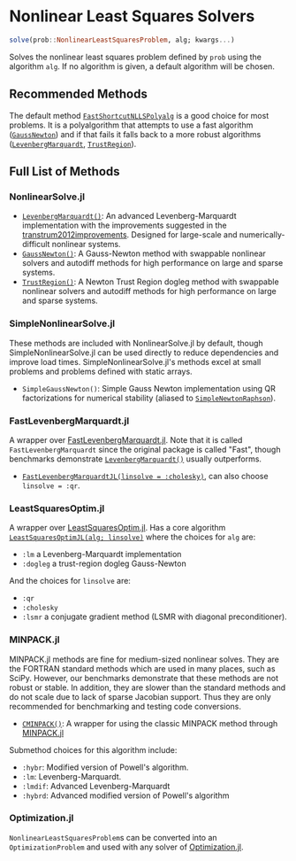 # Nonlinear Least Squares Solvers

```julia
solve(prob::NonlinearLeastSquaresProblem, alg; kwargs...)
```

Solves the nonlinear least squares problem defined by `prob` using the algorithm
`alg`. If no algorithm is given, a default algorithm will be chosen.

## Recommended Methods

The default method [`FastShortcutNLLSPolyalg`](@ref) is a good choice for most problems. It
is a polyalgorithm that attempts to use a fast algorithm ([`GaussNewton`](@ref)) and if that
fails it falls back to a more robust algorithms ([`LevenbergMarquardt`](@ref),
[`TrustRegion`](@ref)).

## Full List of Methods

### NonlinearSolve.jl

  - [`LevenbergMarquardt()`](@ref): An advanced Levenberg-Marquardt implementation with the
    improvements suggested in the [transtrum2012improvements](@citet). Designed for
    large-scale and numerically-difficult nonlinear systems.
  - [`GaussNewton()`](@ref): A Gauss-Newton method with swappable nonlinear solvers and
    autodiff methods for high performance on large and sparse systems.
  - [`TrustRegion()`](@ref): A Newton Trust Region dogleg method with swappable nonlinear
    solvers and autodiff methods for high performance on large and sparse systems.

### SimpleNonlinearSolve.jl

These methods are included with NonlinearSolve.jl by default, though SimpleNonlinearSolve.jl
can be used  directly to reduce dependencies and improve load times.
SimpleNonlinearSolve.jl's methods excel at small problems and problems defined with static
arrays.

  - `SimpleGaussNewton()`: Simple Gauss Newton implementation using QR factorizations for
    numerical stability (aliased to [`SimpleNewtonRaphson`](@ref)).

### FastLevenbergMarquardt.jl

A wrapper over
[FastLevenbergMarquardt.jl](https://github.com/kamesy/FastLevenbergMarquardt.jl). Note that
it is called `FastLevenbergMarquardt` since the original package is called "Fast", though
benchmarks demonstrate [`LevenbergMarquardt()`](@ref) usually outperforms.

  - [`FastLevenbergMarquardtJL(linsolve = :cholesky)`](@ref), can also choose
    `linsolve = :qr`.

### LeastSquaresOptim.jl

A wrapper over
[LeastSquaresOptim.jl](https://github.com/matthieugomez/LeastSquaresOptim.jl). Has a core
algorithm [`LeastSquaresOptimJL(alg; linsolve)`](@ref) where the choices for `alg` are:

  - `:lm` a Levenberg-Marquardt implementation
  - `:dogleg` a trust-region dogleg Gauss-Newton

And the choices for `linsolve` are:

  - `:qr`
  - `:cholesky`
  - `:lsmr` a conjugate gradient method (LSMR with diagonal preconditioner).

### MINPACK.jl

MINPACK.jl methods are fine for medium-sized nonlinear solves. They are the FORTRAN
standard methods which are used in many places, such as SciPy. However, our benchmarks
demonstrate that these methods are not robust or stable. In addition, they are slower
than the standard methods and do not scale due to lack of sparse Jacobian support.
Thus they are only recommended for benchmarking and testing code conversions.

  - [`CMINPACK()`](@ref): A wrapper for using the classic MINPACK method through
    [MINPACK.jl](https://github.com/sglyon/MINPACK.jl)

Submethod choices for this algorithm include:

  - `:hybr`: Modified version of Powell's algorithm.
  - `:lm`: Levenberg-Marquardt.
  - `:lmdif`: Advanced Levenberg-Marquardt
  - `:hybrd`: Advanced modified version of Powell's algorithm

### Optimization.jl

`NonlinearLeastSquaresProblem`s can be converted into an `OptimizationProblem`  and used
with any solver of [Optimization.jl](https://github.com/SciML/Optimization.jl).
